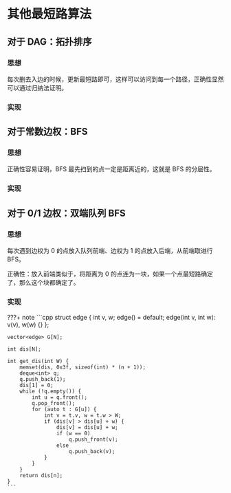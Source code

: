 # 其他最短路算法

## 对于 DAG：拓扑排序

### 思想

每次删去入边的时候，更新最短路即可，这样可以访问到每一个路径，正确性显然可以通过归纳法证明。

### 实现



## 对于常数边权：BFS

### 思想

正确性容易证明，BFS 最先扫到的点一定是距离近的，这就是 BFS 的分层性。

### 实现



## 对于 $0 / 1$ 边权：双端队列 BFS

### 思想

每次遇到边权为 $0$ 的点放入队列前端、边权为 $1$ 的点放入后端，从前端取进行 BFS。

正确性：放入前端类似于，将距离为 $0$ 的点连为一块，如果一个点最短路确定了，那么这个块都确定了。

### 实现

???+ note
    ```cpp
    struct edge {
        int v, w;
        edge() = default;
        edge(int v, int w): v(v), w(w) {}
    };

    vector<edge> G[N];

    int dis[N];

    int get_dis(int W) {
        memset(dis, 0x3f, sizeof(int) * (n + 1));
        deque<int> q;
        q.push_back(1);
        dis[1] = 0;
        while (!q.empty()) {
            int u = q.front();
            q.pop_front();
            for (auto t : G[u]) {
                int v = t.v, w = t.w > W;
                if (dis[v] > dis[u] + w) {
                    dis[v] = dis[u] + w;
                    if (w == 0)
                        q.push_front(v);
                    else
                        q.push_back(v);
                }
            }
        }
        return dis[n];
    }
    ```